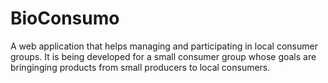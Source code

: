 # BioConsumo 

A web application that helps managing and participating in local consumer groups. It is being developed for a small consumer group whose goals are bringinging products from small producers to local consumers.
